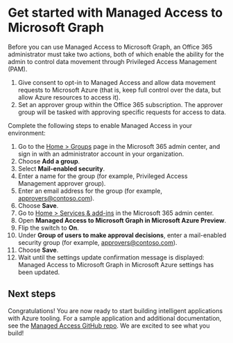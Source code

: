 # Get started with Managed Access to Microsoft Graph

Before you can use Managed Access to Microsoft Graph, an Office 365 administrator must take two actions, both of which enable the ability for the admin to control data movement through Privileged Access Management (PAM). 

1. Give consent to opt-in to Managed Access and allow data movement requests to Microsoft Azure (that is, keep full control over the data, but allow Azure resources to access it).
2. Set an approver group within the Office 365 subscription. The approver group will be tasked with approving specific requests for access to data. 

Complete the following steps to enable Managed Access in your environment: 

1.	Go to the [Home > Groups](https://portal.office.com/adminportal/home#/groups) page in the Microsoft 365 admin center, and sign in with an administrator account in your organization.
2.	Choose **Add a group**.
3.	Select **Mail-enabled security**.
4.	Enter a name for the group (for example, Privileged Access Management approver group).
5.	Enter an email address for the group (for example, approvers@contoso.com).
6.	Choose **Save**.
7.	Go to [Home > Services & add-ins](https://portal.office.com/adminportal/home#/Settings/ServicesAndAddIns) in the Microsoft 365 admin center.
8.	Open **Managed Access to Microsoft Graph in Microsoft Azure Preview**.
9.	Flip the switch to **On**.
10.	Under **Group of users to make approval decisions**, enter a mail-enabled security group (for example, approvers@contoso.com).
11.	Choose **Save**.
12.	Wait until the settings update confirmation message is displayed: Managed Access to Microsoft Graph in Microsoft Azure settings has been updated.

## Next steps
Congratulations! You are now ready to start building intelligent applications with Azure tooling. For a sample application and additional documentation, see the [Managed Access GitHub repo](https://github.com/OfficeDev/ManagedAccessMSGraph/wiki). We are excited to see what you build!
